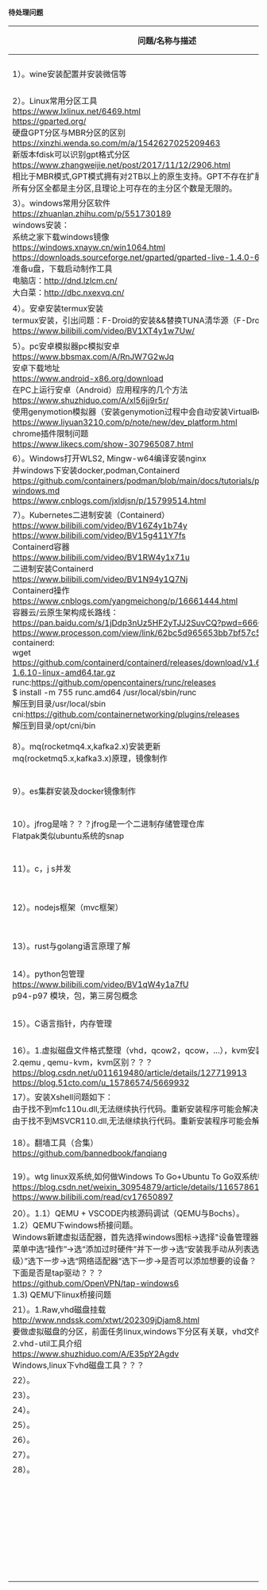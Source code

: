 #### 待处理问题

|问题/名称与描述      |类型      |状态      |
| ---- | ---- | ---- |
| 1）。wine安装配置并安装微信等 | devOps | 处理中 |
| 2）。Linux常用分区工具<br/>https://www.lxlinux.net/6469.html<br/>https://gparted.org/<br/>硬盘GPT分区与MBR分区的区别<br/>https://xinzhi.wenda.so.com/m/a/1542627025209463<br/>新版本fdisk可以识别gpt格式分区<br/>https://www.zhangweijie.net/post/2017/11/12/2906.html<br/>相比于MBR模式,GPT模式拥有对2TB以上的原生支持。GPT不存在扩展分区和逻辑分区,所有分区全都是主分区,且理论上可存在的主分区个数是无限的。 | devOps | 已处理 |
| 3）。windows常用分区软件<br/>https://zhuanlan.zhihu.com/p/551730189<br/>windows安装：<br/>系统之家下载windows镜像<br/>https://windows.xnayw.cn/win1064.html<br/>https://downloads.sourceforge.net/gparted/gparted-live-1.4.0-6-amd64.iso<br/>准备u盘，下载启动制作工具<br/>电脑店：http://dnd.lzlcm.cn/<br/>大白菜：http://dbc.nxexvq.cn/ | devOps | 已处理 |
| 4）。安卓安装termux安装<br/>termux安装，引出问题：F-Droid的安装&&替换TUNA清华源（F-Droid介绍）<br/>https://www.bilibili.com/video/BV1XT4y1w7Uw/ | devOps | 待处理 |
| 5）。pc安卓模拟器pc模拟安卓<br/>https://www.bbsmax.com/A/RnJW7G2wJq<br/>安卓下载地址<br/>https://www.android-x86.org/download<br/>在PC上运行安卓（Android）应用程序的几个方法<br/>https://www.shuzhiduo.com/A/xl56jj9r5r/<br/>使用genymotion模拟器（安装genymotion过程中会自动安装VirtualBox）<br/>https://www.liyuan3210.com/p/note/new/dev_platform.html<br/>chrome插件限制问题<br/>https://www.likecs.com/show-307965087.html | devOps | 待处理 |
| 6）。Windows打开WLS2, Mingw-w64编译安装nginx<br/>并windows下安装docker,podman,Containerd<br/>https://github.com/containers/podman/blob/main/docs/tutorials/podman-for-windows.md<br/>https://www.cnblogs.com/jxldjsn/p/15799514.html | devOps | 待处理 |
| 7）。Kubernetes二进制安装（Containerd）<br/>https://www.bilibili.com/video/BV16Z4y1b74y<br/>https://www.bilibili.com/video/BV15g411Y7fs<br/>Containerd容器<br/>https://www.bilibili.com/video/BV1RW4y1x71u<br/>二进制安装Containerd<br/>https://www.bilibili.com/video/BV1N94y1Q7Nj<br/>Containerd操作<br/>https://www.cnblogs.com/yangmeichong/p/16661444.html<br/>容器云/云原生架构成长路线：<br/>https://pan.baidu.com/s/1jDdp3nUz5HF2yTJJ2SuvCQ?pwd=6666<br/>https://www.processon.com/view/link/62bc5d965653bb7bf57c5ccd#map  <br/>containerd:<br/>wget https://github.com/containerd/containerd/releases/download/v1.6.10/containerd-1.6.10-linux-amd64.tar.gz<br/>runc:https://github.com/opencontainers/runc/releases<br/>$ install -m 755 runc.amd64 /usr/local/sbin/runc<br/>解压到目录/usr/local/sbin<br/>cni:https://github.com/containernetworking/plugins/releases<br/>解压到目录/opt/cni/bin | devOps | 待处理 |
| 8）。mq(rocketmq4.x,kafka2.x)安装更新<br/>mq(rocketmq5.x,kafka3.x)原理，镜像制作 | devOps | 待处理 |
| 9）。es集群安装及docker镜像制作 | devOps | 待处理 |
| 10）。jfrog是啥？？？jfrog是一个二进制存储管理仓库<br/>Flatpak类似ubuntu系统的snap | 工具类 | 待处理 |
| 11）。c，j s并发 | 语言类 | 待处理 |
| 12）。nodejs框架（mvc框架） | 语言类 | 待处理 |
| 13）。rust与golang语言原理了解 | 语言类 | 待处理 |
| 14）。python包管理<br/>https://www.bilibili.com/video/BV1qW4y1a7fU<br/>p94-p97 模块，包，第三房包概念 | 语言类 | 待处理 |
| 15）。C语言指针，内存管理 | 语言类 | 待处理 |
| 16）。1.虚拟磁盘文件格式整理（vhd，qcow2，qcow，...），kvm安装并启动<br/>2.qemu , qemu-kvm，kvm区别？？？<br/>https://blog.csdn.net/u011619480/article/details/127719913<br/>https://blog.51cto.com/u_15786574/5669932 | devOps | 待处理 |
| 17）。安装Xshell问题如下：<br/>由于找不到mfc110u.dll,无法继续执行代码。重新安装程序可能会解决此问题。<br/>由于找不到MSVCR110.dll,无法继续执行代码。重新安装程序可能会解决此问题。 | devOps | 待处理 |
| 18）。翻墙工具（合集）<br/>https://github.com/bannedbook/fanqiang | devOps | 待处理 |
| 19）。wtg linux双系统,如何做Windows To Go+Ubuntu To Go双系统U盘教程<br/>https://blog.csdn.net/weixin_30954879/article/details/116578616<br/>https://www.bilibili.com/read/cv17650897 | devOps | 待处理 |
| 20）。1.1）QEMU + VSCODE内核源码调试（QEMU与Bochs）。<br/>1.2）QEMU下windows桥接问题。<br/>Windows新建虚拟适配器，首先选择windows图标->选择"设备管理器"->在设备管理器菜单中选“操作”->选“添加过时硬件”并下一步->选“安装我手动从列表选择的硬件（高级）”选下一步->选“网络适配器”选下一步->是否可以添加想要的设备？？？？<br/>下面是否是tap驱动？？？<br/>https://github.com/OpenVPN/tap-windows6<br/>1.3) QEMU下linux桥接问题 | devOps | 处理中 |
| 21）。1.Raw,vhd磁盘挂载<br/>http://www.nndssk.com/xtwt/202309jDjam8.html<br/>要做虚拟磁盘的分区，前面任务linux,windows下分区有关联，vhd文件快照？？？<br/>2.vhd-util工具介绍<br/>https://www.shuzhiduo.com/A/E35pY2Agdv<br/>Windows,linux下vhd磁盘工具？？？ | devOps | 处理中 |
| 22）。 |      |      |
| 23）。 |      |      |
| 24）。 |      |      |
| 25）。 |      |      |
| 26）。 |      |      |
| 27）。 |      |      |
| 28）。 |      |      |
|      |      |      |
|      |      |      |
|      |      |      |
|      |      |      |
|      |      |      |
|      |      |      |
|      |      |      |
|      |      |      |
|      |      |      |
|      |      |      |
|      |      |      |
|      |      |      |
|      |      |      |
|      |      |      |
|      |      |      |
|      |      |      |
|      |      |      |
|      |      |      |
|      |      |      |
|      |      |      |
|      |      |      |
|      |      |      |
|      |      |      |
|      |      |      |
|      |      |      |
|      |      |      |
|      |      |      |
|      |      |      |
|      |      |      |
|      |      |      |
|      |      |      |
|      |      |      |
|      |      |      |
|      |      |      |
|      |      |      |

